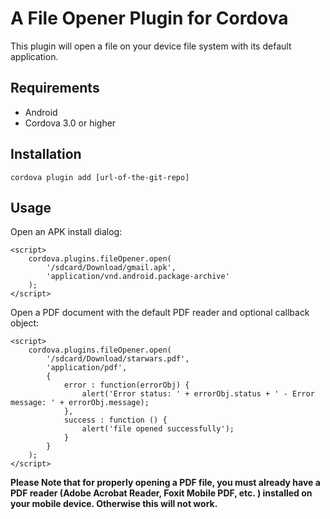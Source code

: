 A File Opener Plugin for Cordova
==========================
This plugin will open a file on your device file system with its default application.

Requirements
-------------
- Android
- Cordova 3.0 or higher

Installation
-------------
    cordova plugin add [url-of-the-git-repo]

Usage
------
Open an APK install dialog:
    
    <script>
        cordova.plugins.fileOpener.open(
            '/sdcard/Download/gmail.apk', 
            'application/vnd.android.package-archive'
        );
    </script>
    
Open a PDF document with the default PDF reader and optional callback object:

    <script>
        cordova.plugins.fileOpener.open(
    	    '/sdcard/Download/starwars.pdf', 
    	    'application/pdf', 
    	    { 
    		    error : function(errorObj) { 
    			    alert('Error status: ' + errorObj.status + ' - Error message: ' + errorObj.message); 
    		    },
    		    success : function () {
    			    alert('file opened successfully'); 				
    		    }
    	    }
        );
    </script>
    
__Please Note that for properly opening a PDF file, you must already have a PDF reader (Adobe Acrobat Reader, Foxit Mobile PDF, etc. ) installed on your mobile device. Otherwise this will not work.__

